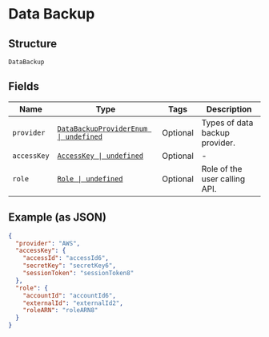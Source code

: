 
# Data Backup

## Structure

`DataBackup`

## Fields

| Name | Type | Tags | Description |
|  --- | --- | --- | --- |
| `provider` | [`DataBackupProviderEnum \| undefined`](../../doc/models/data-backup-provider-enum.md) | Optional | Types of data backup provider. |
| `accessKey` | [`AccessKey \| undefined`](../../doc/models/access-key.md) | Optional | - |
| `role` | [`Role \| undefined`](../../doc/models/role.md) | Optional | Role of the user calling API. |

## Example (as JSON)

```json
{
  "provider": "AWS",
  "accessKey": {
    "accessId": "accessId6",
    "secretKey": "secretKey6",
    "sessionToken": "sessionToken8"
  },
  "role": {
    "accountId": "accountId6",
    "externalId": "externalId2",
    "roleARN": "roleARN8"
  }
}
```

